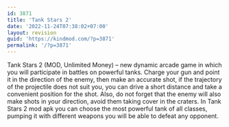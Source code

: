 ```yaml
---
id: 3871
title: 'Tank Stars 2'
date: '2022-11-24T07:38:02+07:00'
layout: revision
guid: 'https://kindmod.com/?p=3871'
permalink: '/?p=3871'
---
```


Tank Stars 2 (MOD, Unlimited Money) – new dynamic arcade game in which you will participate in battles on powerful tanks. Charge your gun and point it in the direction of the enemy, then make an accurate shot, if the trajectory of the projectile does not suit you, you can drive a short distance and take a convenient position for the shot. Also, do not forget that the enemy will also make shots in your direction, avoid them taking cover in the craters. In Tank Stars 2 mod apk you can choose the most powerful tank of all classes, pumping it with different weapons you will be able to defeat any opponent.